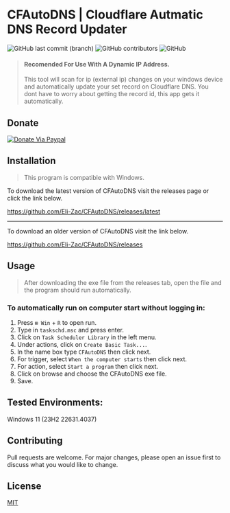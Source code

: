 # CFAutoDNS | Cloudflare Autmatic DNS Record Updater
<img alt="GitHub last commit (branch)" src="https://img.shields.io/github/last-commit/Eli-Zac/CFAutoDNS/main"> <img alt="GitHub contributors" src="https://img.shields.io/github/contributors/Eli-Zac/CFAutoDNS"> <img alt="GitHub" src="https://img.shields.io/github/license/Eli-Zac/CFAutoDNS?color=white">

> #### Recomended For Use With A Dynamic IP Address.
> This tool will scan for ip (external ip) changes on your windows device and automatically update your set record on Cloudflare DNS. You dont have to worry about getting the record id, this app gets it automatically.

## Donate
[![Donate Via Paypal](https://www.paypalobjects.com/en_US/i/btn/btn_donateCC_LG.gif)](https://store.spectracraft.com.au/donate)


## Installation
> This program is compatible with Windows.

To download the latest version of CFAutoDNS visit the releases page or click the link below.

https://github.com/Eli-Zac/CFAutoDNS/releases/latest
___
To download an older version of CFAutoDNS visit the link below.

https://github.com/Eli-Zac/CFAutoDNS/releases


## Usage
> After downloading the exe file from the releases tab, open the file and the program should run automatically. 

### To automatically run on computer start without logging in:
1. Press ```⊞ Win``` + ```R``` to open run.
2. Type in ```taskschd.msc``` and press enter.
3. Click on ```Task Scheduler Library``` in the left menu.
4. Under actions, click on ```Create Basic Task...```.
5. In the name box type ```CFAutoDNS``` then click next.
6. For trigger, select ```When the computer starts``` then click next.
7. For action, select ```Start a program``` then click next.
8. Click on browse and choose the CFAutoDNS exe file.
9. Save.


## Tested Environments:
Windows 11 (23H2 22631.4037)<br />

## Contributing
Pull requests are welcome. For major changes, please open an issue first to discuss what you would like to change.

## License
[MIT](https://github.com/Eli-Zac/CFAutoDNS/blob/main/LICENSE)
